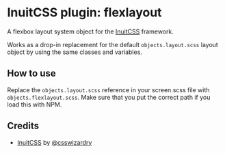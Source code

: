 # InuitCSS plugin: flexlayout

A flexbox layout system object for the [InuitCSS](https://github.com/inuitcss/inuitcss) framework.

Works as a drop-in replacement for the default `objects.layout.scss` layout object by using the same classes and variables.

## How to use
Replace the `objects.layout.scss` reference in your screen.scss file with `objects.flexlayout.scss`. Make sure that you put the correct path if you load this with NPM.

## Credits
- [InuitCSS](https://github.com/inuitcss/inuitcss) by [@csswizardry](https://twitter.com/csswizardry)
